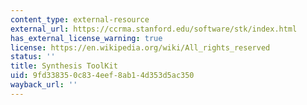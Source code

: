 ```yaml
---
content_type: external-resource
external_url: https://ccrma.stanford.edu/software/stk/index.html
has_external_license_warning: true
license: https://en.wikipedia.org/wiki/All_rights_reserved
status: ''
title: Synthesis ToolKit
uid: 9fd33835-0c83-4eef-8ab1-4d353d5ac350
wayback_url: ''
---
```

